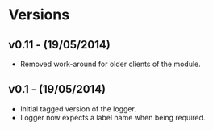# Versions

## v0.11 - (19/05/2014)

* Removed work-around for older clients of the module.


## v0.1 - (19/05/2014)

* Initial tagged version of the logger.
* Logger now expects a label name when being required.

